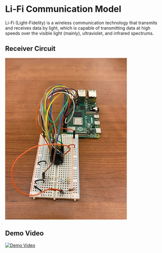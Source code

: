 # Li-Fi Communication Model

Li-Fi (Light-Fidelity) is a wireless communication technology that transmits and receives data by light, which is capable of transmitting data at high speeds over the visible light (mainly), ultraviolet, and infrared spectrums.

## Receiver Circuit

![Receiver](receiver.jpg)

## Demo Video

[![Demo Video](https://img.youtube.com/vi/ViIz29k0pxI/0.jpg)](https://www.youtube.com/watch?v=ViIz29k0pxI)
